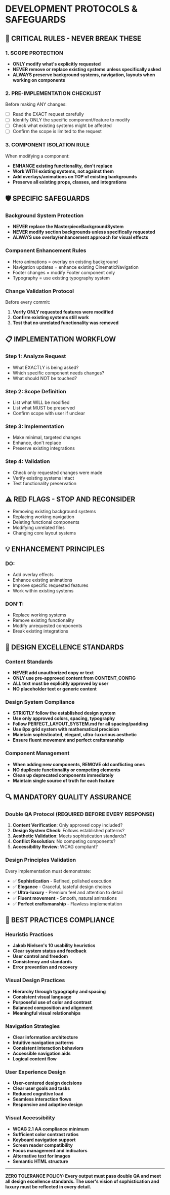 # DEVELOPMENT PROTOCOLS & SAFEGUARDS

## 🚨 CRITICAL RULES - NEVER BREAK THESE

### 1. **SCOPE PROTECTION**
- **ONLY modify what's explicitly requested**
- **NEVER remove or replace existing systems unless specifically asked**
- **ALWAYS preserve background systems, navigation, layouts when working on components**

### 2. **PRE-IMPLEMENTATION CHECKLIST**
Before making ANY changes:
- [ ] Read the EXACT request carefully
- [ ] Identify ONLY the specific component/feature to modify
- [ ] Check what existing systems might be affected
- [ ] Confirm the scope is limited to the request

### 3. **COMPONENT ISOLATION RULE**
When modifying a component:
- **ENHANCE existing functionality, don't replace**
- **Work WITH existing systems, not against them**
- **Add overlays/animations on TOP of existing backgrounds**
- **Preserve all existing props, classes, and integrations**

## 🛡️ SPECIFIC SAFEGUARDS

### Background System Protection
- **NEVER replace the MasterpieceBackgroundSystem**
- **NEVER modify section backgrounds unless specifically requested**
- **ALWAYS use overlay/enhancement approach for visual effects**

### Component Enhancement Rules
- Hero animations = overlay on existing background
- Navigation updates = enhance existing CinematicNavigation
- Footer changes = modify Footer component only
- Typography = use existing typography system

### Change Validation Protocol
Before every commit:
1. **Verify ONLY requested features were modified**
2. **Confirm existing systems still work**
3. **Test that no unrelated functionality was removed**

## 📋 IMPLEMENTATION WORKFLOW

### Step 1: Analyze Request
- What EXACTLY is being asked?
- Which specific component needs changes?
- What should NOT be touched?

### Step 2: Scope Definition
- List what WILL be modified
- List what MUST be preserved
- Confirm scope with user if unclear

### Step 3: Implementation
- Make minimal, targeted changes
- Enhance, don't replace
- Preserve existing integrations

### Step 4: Validation
- Check only requested changes were made
- Verify existing systems intact
- Test functionality preservation

## ⚠️ RED FLAGS - STOP AND RECONSIDER

- Removing existing background systems
- Replacing working navigation
- Deleting functional components
- Modifying unrelated files
- Changing core layout systems

## 💡 ENHANCEMENT PRINCIPLES

### DO:
- Add overlay effects
- Enhance existing animations
- Improve specific requested features
- Work within existing systems

### DON'T:
- Replace working systems
- Remove existing functionality
- Modify unrequested components
- Break existing integrations

## 🎯 DESIGN EXCELLENCE STANDARDS

### Content Standards
- **NEVER add unauthorized copy or text**
- **ONLY use pre-approved content from CONTENT_CONFIG**
- **ALL text must be explicitly approved by user**
- **NO placeholder text or generic content**

### Design System Compliance
- **STRICTLY follow the established design system**
- **Use only approved colors, spacing, typography**
- **Follow PERFECT_LAYOUT_SYSTEM.md for all spacing/padding**
- **Use 8px grid system with mathematical precision**
- **Maintain sophisticated, elegant, ultra-luxurious aesthetic**
- **Ensure fluent movement and perfect craftsmanship**

### Component Management
- **When adding new components, REMOVE old conflicting ones**
- **NO duplicate functionality or competing elements**
- **Clean up deprecated components immediately**
- **Maintain single source of truth for each feature**

## 🔍 MANDATORY QUALITY ASSURANCE

### Double QA Protocol (REQUIRED BEFORE EVERY RESPONSE)
1. **Content Verification**: Only approved copy included?
2. **Design System Check**: Follows established patterns?
3. **Aesthetic Validation**: Meets sophistication standards?
4. **Conflict Resolution**: No competing components?
5. **Accessibility Review**: WCAG compliant?

### Design Principles Validation
Every implementation must demonstrate:
- ✅ **Sophistication** - Refined, polished execution
- ✅ **Elegance** - Graceful, tasteful design choices
- ✅ **Ultra-luxury** - Premium feel and attention to detail
- ✅ **Fluent movement** - Smooth, natural animations
- ✅ **Perfect craftsmanship** - Flawless implementation

## 📐 BEST PRACTICES COMPLIANCE

### Heuristic Practices
- **Jakob Nielsen's 10 usability heuristics**
- **Clear system status and feedback**
- **User control and freedom**
- **Consistency and standards**
- **Error prevention and recovery**

### Visual Design Practices
- **Hierarchy through typography and spacing**
- **Consistent visual language**
- **Purposeful use of color and contrast**
- **Balanced composition and alignment**
- **Meaningful visual relationships**

### Navigation Strategies
- **Clear information architecture**
- **Intuitive navigation patterns**
- **Consistent interaction behaviors**
- **Accessible navigation aids**
- **Logical content flow**

### User Experience Design
- **User-centered design decisions**
- **Clear user goals and tasks**
- **Reduced cognitive load**
- **Seamless interaction flows**
- **Responsive and adaptive design**

### Visual Accessibility
- **WCAG 2.1 AA compliance minimum**
- **Sufficient color contrast ratios**
- **Keyboard navigation support**
- **Screen reader compatibility**
- **Focus management and indicators**
- **Alternative text for images**
- **Semantic HTML structure**

---

**ZERO TOLERANCE POLICY: Every output must pass double QA and meet all design excellence standards. The user's vision of sophistication and luxury must be reflected in every detail.**
